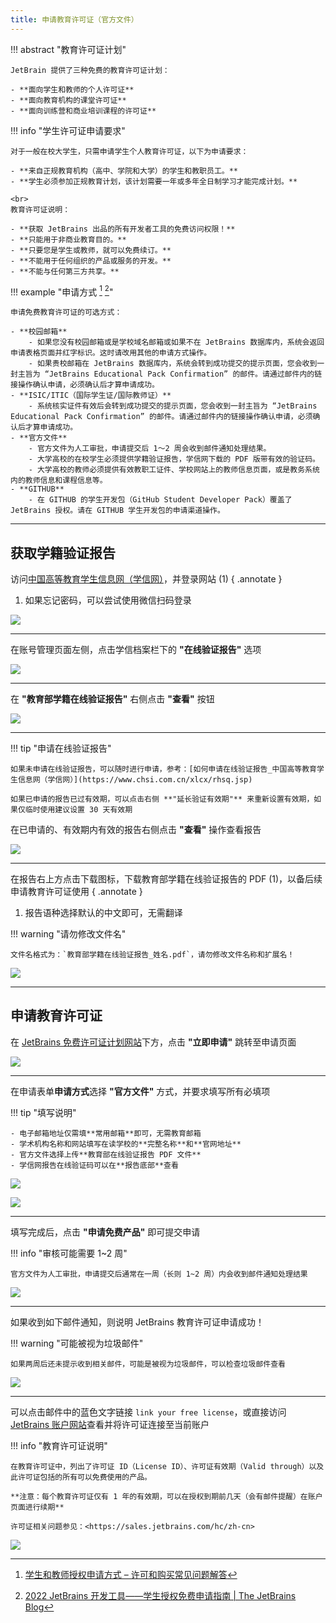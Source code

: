 ```yaml
---
title: 申请教育许可证（官方文件）
---
```


!!! abstract "教育许可证计划"

    JetBrain 提供了三种免费的教育许可证计划：

    - **面向学生和教师的个人许可证**
    - **面向教育机构的课堂许可证**
    - **面向训练营和商业培训课程的许可证**

!!! info "学生许可证申请要求"

    对于一般在校大学生，只需申请学生个人教育许可证，以下为申请要求：

    - **来自正规教育机构（高中、学院和大学）的学生和教职员工。**
    - **学生必须参加正规教育计划，该计划需要一年或多年全日制学习才能完成计划。**

    <br>
    教育许可证说明：
    
    - **获取 JetBrains 出品的所有开发者工具的免费访问权限！**
    - **只能用于非商业教育目的。**
    - **只要您是学生或教师，就可以免费续订。**
    - **不能用于任何组织的产品或服务的开发。**
    - **不能与任何第三方共享。**

!!! example "申请方式 [^1] [^2]"

    申请免费教育许可证的可选方式：
    
    - **校园邮箱**
        - 如果您没有校园邮箱或是学校域名邮箱或如果不在 JetBrains 数据库内，系统会返回申请表格页面并红字标识。这时请改用其他的申请方式操作。
        - 如果贵校邮箱在 JetBrains 数据库内，系统会转到成功提交的提示页面，您会收到一封主旨为 “JetBrains Educational Pack Confirmation” 的邮件。请通过邮件内的链接操作确认申请，必须确认后才算申请成功。
    - **ISIC/ITIC（国际学生证/国际教师证）**
        - 系统核实证件有效后会转到成功提交的提示页面，您会收到一封主旨为 “JetBrains Educational Pack Confirmation” 的邮件。请通过邮件内的链接操作确认申请，必须确认后才算申请成功。
    - **官方文件**
        - 官方文件为人工审批，申请提交后 1～2 周会收到邮件通知处理结果。
        - 大学高校的在校学生必须提供学籍验证报告，学信网下载的 PDF 版带有效的验证码。
        - 大学高校的教师必须提供有效教职工证件、学校网站上的教师信息页面，或是教务系统内的教师信息和课程信息等。
    - **GITHUB**
        - 在 GITHUB 的学生开发包（GitHub Student Developer Pack）覆盖了 JetBrains 授权。请在 GITHUB 学生开发包的申请渠道操作。

---

## 获取学籍验证报告

访问[中国高等教育学生信息网（学信网）](https://www.chsi.com.cn)，并登录网站 (1)
{ .annotate }

1. 如果忘记密码，可以尝试使用微信扫码登录

![](../../assets/images/jetbrains-educational-license/get-verification-1.png)

---

在账号管理页面左侧，点击学信档案栏下的 **"在线验证报告"** 选项

![](../../assets/images/jetbrains-educational-license/get-verification-2.png)

---

在 **"教育部学籍在线验证报告"** 右侧点击 **"查看"** 按钮

![](../../assets/images/jetbrains-educational-license/get-verification-3.png)

---

!!! tip "申请在线验证报告"

    如果未申请在线验证报告，可以随时进行申请，参考：[如何申请在线验证报告_中国高等教育学生信息网（学信网）](https://www.chsi.com.cn/xlcx/rhsq.jsp)
    
    如果已申请的报告已过有效期，可以点击右侧 **"延长验证有效期"** 来重新设置有效期，如果仅临时使用建议设置 30 天有效期


在已申请的、有效期内有效的报告右侧点击 **"查看"** 操作查看报告

![](../../assets/images/jetbrains-educational-license/get-verification-4.png)

---

在报告右上方点击下载图标，下载教育部学籍在线验证报告的 PDF (1)，以备后续申请教育许可证使用
{ .annotate }

1. 报告语种选择默认的中文即可，无需翻译

!!! warning "请勿修改文件名"

    文件名格式为：`教育部学籍在线验证报告_姓名.pdf`，请勿修改文件名称和扩展名！

![](../../assets/images/jetbrains-educational-license/get-verification-5.png)

---

## 申请教育许可证

在 [JetBrains 免费许可证计划网站](https://www.jetbrains.com.cn/community/education)下方，点击 **"立即申请"** 跳转至申请页面

![](../../assets/images/jetbrains-educational-license/apply-license-1.png)

---

在申请表单**申请方式**选择 **"官方文件"** 方式，并要求填写所有必填项

!!! tip "填写说明"

    - 电子邮箱地址仅需填**常用邮箱**即可，无需教育邮箱
    - 学术机构名称和网站填写在读学校的**完整名称**和**官网地址**
    - 官方文件选择上传**教育部在线验证报告 PDF 文件**
    - 学信网报告在线验证码可以在**报告底部**查看

<div class="grid" markdown>

![](../../assets/images/jetbrains-educational-license/apply-license-2.png)

![](../../assets/images/jetbrains-educational-license/apply-license-3.png)

</div>

----

填写完成后，点击 **"申请免费产品"** 即可提交申请

!!! info "审核可能需要 1~2 周"

    官方文件为人工审批，申请提交后通常在一周（长则 1~2 周）内会收到邮件通知处理结果

![](../../assets/images/jetbrains-educational-license/apply-license-4.png)

---

如果收到如下邮件通知，则说明 JetBrains 教育许可证申请成功！

!!! warning "可能被视为垃圾邮件"

    如果两周后还未提示收到相关邮件，可能是被视为垃圾邮件，可以检查垃圾邮件查看

![](../../assets/images/jetbrains-educational-license/apply-license-5.png)

---

可以点击邮件中的蓝色文字链接 `link your free license`，或直接访问 [JetBrains 账户网站](https://account.jetbrains.com/licenses)查看并将许可证连接至当前账户

!!! info "教育许可证说明"

    在教育许可证中，列出了许可证 ID（License ID）、许可证有效期（Valid through）以及此许可证包括的所有可以免费使用的产品。
    
    **注意：每个教育许可证仅有 1 年的有效期，可以在授权到期前几天（会有邮件提醒）在账户页面进行续期**
    
    许可证相关问题参见：<https://sales.jetbrains.com/hc/zh-cn>

![](../../assets/images/jetbrains-educational-license/apply-license-6.png)

[^1]: [学生和教师授权申请方式 – 许可和购买常见问题解答](https://sales.jetbrains.com/hc/zh-cn/articles/207154369)
[^2]: [2022 JetBrains 开发工具——学生授权免费申请指南 | The JetBrains Blog](https://blog.jetbrains.com/blog/2022/08/24/2022-jetbrains-student-program/)
